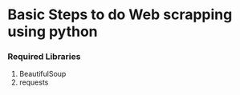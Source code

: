 # Basic Steps to do Web scrapping using python

### Required Libraries
1) BeautifulSoup
2) requests
